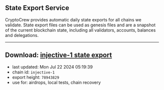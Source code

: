 ## State Export Service
CryptoCrew provides automatic daily state exports for all chains we validate. State export files can be used as genesis files and are a snapshot of the current blockchain state, including all validators, accounts, balances and delegations.

---
**Download: [injective-1 state export](https://dl-eu2.ccvalidators.com/SERVICE/injective/injective-1_export_78943829.json)**
---

- last updated: Mon Jul 22 2024 05:19:39
- chain id: `injective-1`
- export height: `78943829`
- use for: airdrops, local tests, chain recovery
